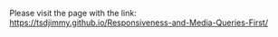 Please visit the page with the link:
https://tsdjimmy.github.io/Responsiveness-and-Media-Queries-First/
